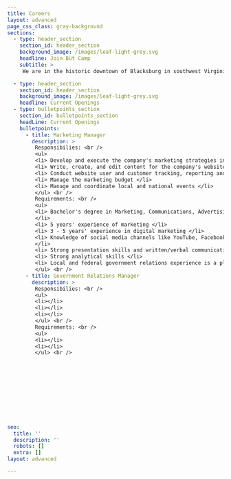 ```yaml
---
title: Careers
layout: advanced
page_css_class: gray-background
sections:
  - type: header_section
    section_id: header_section
    background_image: /images/leaf-light-grey.svg
    headline: Join Büt Camp
    subtitle: >
     We are in the historic downtown of Blacksburg in southwest Virginia.  The town is rated among the best place to live, study and work in the country.  In the middle of the New River valley, it is between the Blue Ridge and the Alleghany mountains, surrounded by many national parks.  Outdoor activity are countless and year-round.  The town has a mix of urban and country living.  Joint our team!

  - type: header_section
    section_id: header_section
    background_image: /images/leaf-light-grey.svg
    headline: Current Openings
  - type: bulletpoints_section
    section_id: bulletpoints_section
    headLine: Current Openings
    bulletpoints:
      - title: Marketing Manager
        description: >
         Responsibilies: <br />
         <ul> 
         <li> Develop and execute the company's marketing strategies including our e-commerce presence, social marketing and advertising, email marketing </li>
         <li> Write, create, and edit content for the company's website, blogs, Facebook, Twitter and other social media channels </li>
         <li> Conduct website user and customer tracking, reporting and analyzing the results from the company's marketing solutions </li>
         <li> Manage the marketing budget </li>
         <li> Manage and coordinate local and national events </li>
         </ul> <br />
         Requirements: <br />
         <ul>
         <li> Bachelor's degree in Marketing, Communications, Advertising or Enghlish 
         </li>
         <li> 5 years' experience of marketing </li>
         <li> 3 - 5 years' experience in digital marketing </li>
         <li> Knowledge of social media channels like YouTube, Facebook, Twitter, etc. 
         </li>
         <li> Strong presentation skills and written/verbal communication </li>
         <li> Strong analytical skills </li>
         <li> Local and federal government relations experience is a plus </li>
         </ul> <br />
      - title: Government Relations Manager
        description: > 
         Responsibilies: <br />
         <ul>
         <li></li>
         <li></li>
         <li></li>
         </ul> <br />
         Requirements: <br />
         <ul>
         <li></li>
         <li></li>
         </ul> <br />




         
         


      
  

seo:
  title: ''
  description: ''
  robots: []
  extra: []
layout: advanced

---
```


